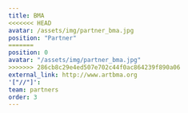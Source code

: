 ```yaml
---
title: BMA
<<<<<<< HEAD
avatar: /assets/img/partner_bma.jpg
position: "Partner"
=======
position: 0
avatar: "/assets/img/partner_bma.jpg"
>>>>>>> 286cb8c29e4ed507e702c44f0ac864239f890a06
external_link: http://www.artbma.org
'["//"]': 
team: partners
order: 3
---
```


